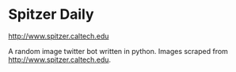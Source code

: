 # Spitzer Daily 

http://www.spitzer.caltech.edu

A random image twitter bot written in python. Images scraped from http://www.spitzer.caltech.edu. 
